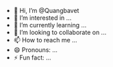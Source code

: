- 👋 Hi, I’m @Quangbavet
- 👀 I’m interested in ...
- 🌱 I’m currently learning ...
- 💞️ I’m looking to collaborate on ...
- 📫 How to reach me ...
- 😄 Pronouns: ...
- ⚡ Fun fact: ...

<!---
Quangbavet/Quangbavet is a ✨ special ✨ repository because its `README.md` (this file) appears on your GitHub profile.
You can click the Preview link to take a look at your changes.
--->
